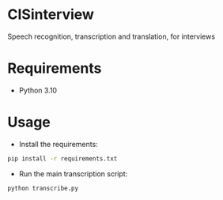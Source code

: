 # CISinterview
Speech recognition, transcription and translation, for interviews


# Requirements
- Python 3.10

# Usage
- Install the requirements:
```bash
pip install -r requirements.txt
```

- Run the main transcription script:
```bash
python transcribe.py
```